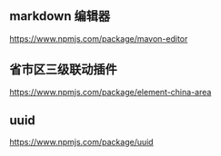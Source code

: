 ## markdown 编辑器

https://www.npmjs.com/package/mavon-editor

## 省市区三级联动插件
https://www.npmjs.com/package/element-china-area

## uuid 
https://www.npmjs.com/package/uuid